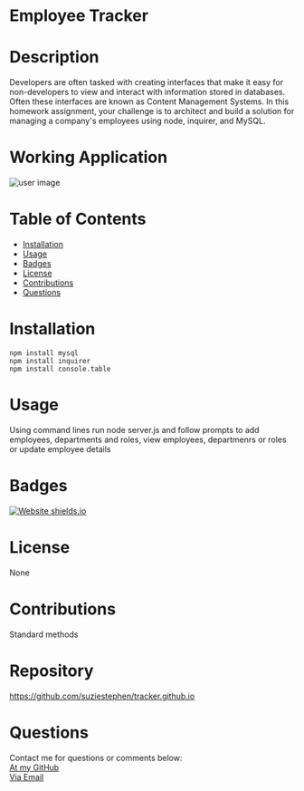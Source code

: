 # Employee Tracker

  # Description
Developers are often tasked with creating interfaces that make it easy for non-developers to view and interact with information stored in databases. Often these interfaces are known as Content Management Systems. In this homework assignment, your challenge is to architect and build a solution for managing a company's employees using node, inquirer, and MySQL.



  # Working Application
![user image](https://media.giphy.com/media/iuMRi1rP2CQb0iNMk5/giphy.gif)
 
 

  # Table of Contents
  * [Installation](#installation)
  * [Usage](#usage)
  * [Badges](#badges)
  * [License](#license)
  * [Contributions](#contributions)
  * [Questions](#questions)
  

  
  # Installation
    npm install mysql
    npm install inquirer
    npm install console.table
  # Usage
  Using command lines run node server.js and follow prompts to add employees, departments and roles, view employees, departmenrs or roles or update employee details
  # Badges
  [![Website shields.io](https://img.shields.io/badge/success-success-pink)](http://shields.io/)
  # License
  None
  # Contributions
  Standard methods


  # Repository
 https://github.com/suziestephen/tracker.github.io
  

  # Questions
  Contact me for questions or comments below: <br>
    [At my GitHub](https://github.com/suziestephen) <br>
    [Via Email](mailto:suzietstephen@gmail.com)

